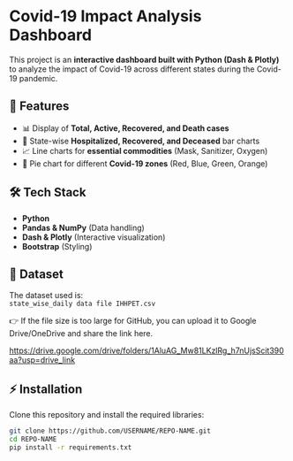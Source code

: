 # Covid-19 Impact Analysis Dashboard

This project is an **interactive dashboard built with Python (Dash & Plotly)** to analyze the impact of Covid-19 across different states during the Covid-19 pandemic.  

## 🚀 Features
- 📊 Display of **Total, Active, Recovered, and Death cases**
- 🏥 State-wise **Hospitalized, Recovered, and Deceased** bar charts
- 📈 Line charts for **essential commodities** (Mask, Sanitizer, Oxygen)
- 🥧 Pie chart for different **Covid-19 zones** (Red, Blue, Green, Orange)

## 🛠️ Tech Stack
- **Python**  
- **Pandas & NumPy** (Data handling)  
- **Dash & Plotly** (Interactive visualization)  
- **Bootstrap** (Styling)  

## 📂 Dataset
The dataset used is:  
`state_wise_daily data file IHHPET.csv`  

👉 If the file size is too large for GitHub, you can upload it to Google Drive/OneDrive and share the link here.  

https://drive.google.com/drive/folders/1AluAG_Mw81LKzlRg_h7nUjsScit390aa?usp=drive_link

## ⚡ Installation
Clone this repository and install the required libraries:

```bash
git clone https://github.com/USERNAME/REPO-NAME.git
cd REPO-NAME
pip install -r requirements.txt
